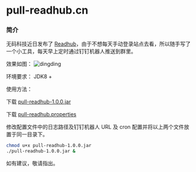 # pull-readhub.cn

### 简介
无码科技近日发布了 [Readhub](https://readhub.cn/)，由于不想每天手动登录站点去看，所以随手写了一个小工具，每天早上定时通过钉钉机器人推送到群里。

效果如图：
![dingding](https://storage.tianshuang.me/pull-readhub/dingtalk.jpg)

环境要求：
JDK8 +

使用方法：

下载 [pull-readhub-1.0.0.jar](https://storage.tianshuang.me/pull-readhub/pull-readhub-1.0.0.jar)

下载 [pull-readhub.properties](https://storage.tianshuang.me/pull-readhub/pull-readhub.properties)

修改配置文件中的日志路径及钉钉机器人 URL 及 cron 配置并将以上两个文件放置于同一目录下。

```Bash
chmod u+x pull-readhub-1.0.0.jar
./pull-readhub-1.0.0.jar &
```

如有建议，敬请指出。
